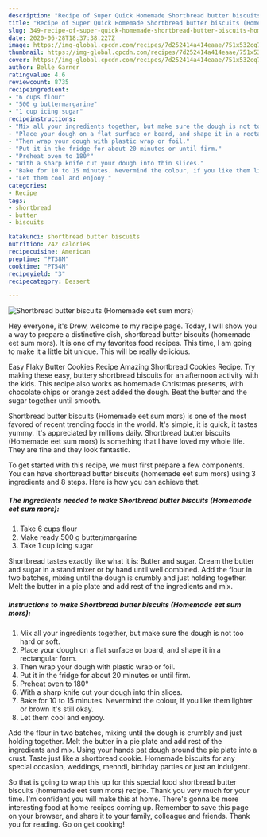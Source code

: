 ```yaml
---
description: "Recipe of Super Quick Homemade Shortbread butter biscuits (Homemade eet sum mors)"
title: "Recipe of Super Quick Homemade Shortbread butter biscuits (Homemade eet sum mors)"
slug: 349-recipe-of-super-quick-homemade-shortbread-butter-biscuits-homemade-eet-sum-mors
date: 2020-06-28T18:37:38.227Z
image: https://img-global.cpcdn.com/recipes/7d252414a414eaae/751x532cq70/shortbread-butter-biscuits-homemade-eet-sum-mors-recipe-main-photo.jpg
thumbnail: https://img-global.cpcdn.com/recipes/7d252414a414eaae/751x532cq70/shortbread-butter-biscuits-homemade-eet-sum-mors-recipe-main-photo.jpg
cover: https://img-global.cpcdn.com/recipes/7d252414a414eaae/751x532cq70/shortbread-butter-biscuits-homemade-eet-sum-mors-recipe-main-photo.jpg
author: Belle Garner
ratingvalue: 4.6
reviewcount: 8735
recipeingredient:
- "6 cups flour"
- "500 g buttermargarine"
- "1 cup icing sugar"
recipeinstructions:
- "Mix all your ingredients together, but make sure the dough is not too hard or soft."
- "Place your dough on a flat surface or board, and shape it in a rectangular form."
- "Then wrap your dough with plastic wrap or foil."
- "Put it in the fridge for about 20 minutes or until firm."
- "Preheat oven to 180°"
- "With a sharp knife cut your dough into thin slices."
- "Bake for 10 to 15 minutes. Nevermind the colour, if you like them lighter or brown it&#39;s still okay."
- "Let them cool and enjooy."
categories:
- Recipe
tags:
- shortbread
- butter
- biscuits

katakunci: shortbread butter biscuits 
nutrition: 242 calories
recipecuisine: American
preptime: "PT38M"
cooktime: "PT54M"
recipeyield: "3"
recipecategory: Dessert

---
```



![Shortbread butter biscuits (Homemade eet sum mors)](https://img-global.cpcdn.com/recipes/7d252414a414eaae/751x532cq70/shortbread-butter-biscuits-homemade-eet-sum-mors-recipe-main-photo.jpg)

Hey everyone, it's Drew, welcome to my recipe page. Today, I will show you a way to prepare a distinctive dish, shortbread butter biscuits (homemade eet sum mors). It is one of my favorites food recipes. This time, I am going to make it a little bit unique. This will be really delicious.

Easy Flaky Butter Cookies Recipe Amazing Shortbread Cookies Recipe. Try making these easy, buttery shortbread biscuits for an afternoon activity with the kids. This recipe also works as homemade Christmas presents, with chocolate chips or orange zest added the dough. Beat the butter and the sugar together until smooth.

Shortbread butter biscuits (Homemade eet sum mors) is one of the most favored of recent trending foods in the world. It's simple, it is quick, it tastes yummy. It's appreciated by millions daily. Shortbread butter biscuits (Homemade eet sum mors) is something that I have loved my whole life. They are fine and they look fantastic.


To get started with this recipe, we must first prepare a few components. You can have shortbread butter biscuits (homemade eet sum mors) using 3 ingredients and 8 steps. Here is how you can achieve that.

<!--inarticleads1-->

##### The ingredients needed to make Shortbread butter biscuits (Homemade eet sum mors):

1. Take 6 cups flour
1. Make ready 500 g butter/margarine
1. Take 1 cup icing sugar


Shortbread tastes exactly like what it is: Butter and sugar. Cream the butter and sugar in a stand mixer or by hand until well combined. Add the flour in two batches, mixing until the dough is crumbly and just holding together. Melt the butter in a pie plate and add rest of the ingredients and mix. 

<!--inarticleads2-->

##### Instructions to make Shortbread butter biscuits (Homemade eet sum mors):

1. Mix all your ingredients together, but make sure the dough is not too hard or soft.
1. Place your dough on a flat surface or board, and shape it in a rectangular form.
1. Then wrap your dough with plastic wrap or foil.
1. Put it in the fridge for about 20 minutes or until firm.
1. Preheat oven to 180°
1. With a sharp knife cut your dough into thin slices.
1. Bake for 10 to 15 minutes. Nevermind the colour, if you like them lighter or brown it&#39;s still okay.
1. Let them cool and enjooy.


Add the flour in two batches, mixing until the dough is crumbly and just holding together. Melt the butter in a pie plate and add rest of the ingredients and mix. Using your hands pat dough around the pie plate into a crust. Taste just like a shortbread cookie. Homemade biscuits for any special occasion, weddings, mehndi, birthday parties or just an indulgent. 

So that is going to wrap this up for this special food shortbread butter biscuits (homemade eet sum mors) recipe. Thank you very much for your time. I'm confident you will make this at home. There's gonna be more interesting food at home recipes coming up. Remember to save this page on your browser, and share it to your family, colleague and friends. Thank you for reading. Go on get cooking!
